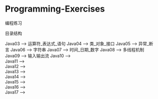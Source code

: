 # Programming-Exercises
编程练习

目录结构

Java03    ——>    运算符_表达式_语句
Java04    ——>    类_对象_接口
Java05    ——>    异常_断言
Java06    ——>    字符串
Java07    ——>    时间_日期_数字
Java08    ——>    多线程机制
Java09    ——>    输入输出流
Java10    ——>   
Java11    ——>   
Java12    ——>   
Java13    ——>   
Java14    ——>   
Java15    ——>   
Java16    ——>   
Java17    ——>   
